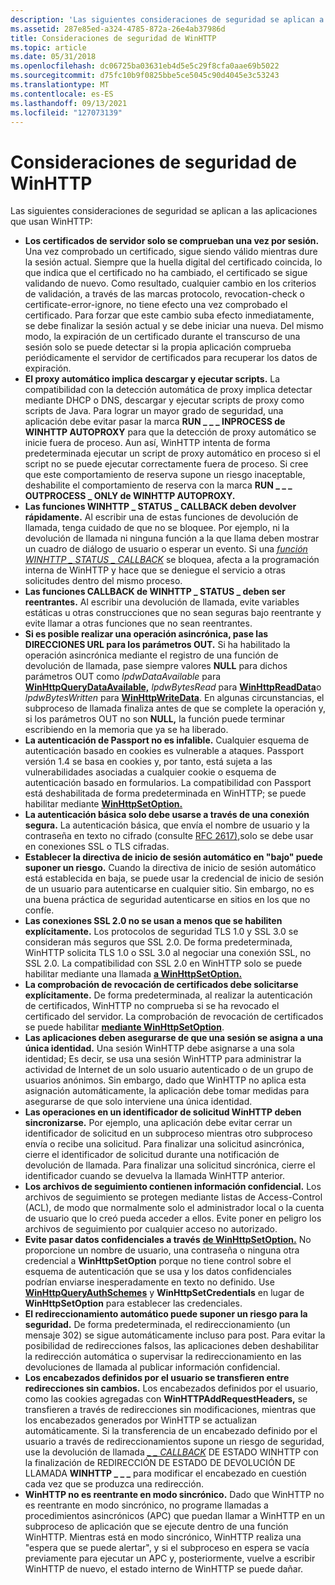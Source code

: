 ```yaml
---
description: 'Las siguientes consideraciones de seguridad se aplican a las aplicaciones que usan WinHTTP: Los certificados de servidor solo se comprueban una vez por sesión.'
ms.assetid: 287e85ed-a324-4785-872a-26e4ab37986d
title: Consideraciones de seguridad de WinHTTP
ms.topic: article
ms.date: 05/31/2018
ms.openlocfilehash: dc06725ba03631eb4d5e5c29f8cfa0aae69b5022
ms.sourcegitcommit: d75fc10b9f0825bbe5ce5045c90d4045e3c53243
ms.translationtype: MT
ms.contentlocale: es-ES
ms.lasthandoff: 09/13/2021
ms.locfileid: "127073139"
---
```

# <a name="winhttp-security-considerations"></a>Consideraciones de seguridad de WinHTTP

Las siguientes consideraciones de seguridad se aplican a las aplicaciones que usan WinHTTP:

-   **Los certificados de servidor solo se comprueban una vez por sesión.** Una vez comprobado un certificado, sigue siendo válido mientras dure la sesión actual. Siempre que la huella digital del certificado coincida, lo que indica que el certificado no ha cambiado, el certificado se sigue validando de nuevo. Como resultado, cualquier cambio en los criterios de validación, a través de las marcas protocolo, revocation-check o certificate-error-ignore, no tiene efecto una vez comprobado el certificado. Para forzar que este cambio suba efecto inmediatamente, se debe finalizar la sesión actual y se debe iniciar una nueva. Del mismo modo, la expiración de un certificado durante el transcurso de una sesión solo se puede detectar si la propia aplicación comprueba periódicamente el servidor de certificados para recuperar los datos de expiración.
-   **El proxy automático implica descargar y ejecutar scripts.** La compatibilidad con la detección automática de proxy implica detectar mediante DHCP o DNS, descargar y ejecutar scripts de proxy como scripts de Java. Para lograr un mayor grado de seguridad, una aplicación debe evitar pasar la marca **RUN \_ \_ \_ INPROCESS de WINHTTP AUTOPROXY** para que la detección de proxy automático se inicie fuera de proceso. Aun así, WinHTTP intenta de forma predeterminada ejecutar un script de proxy automático en proceso si el script no se puede ejecutar correctamente fuera de proceso. Si cree que este comportamiento de reserva supone un riesgo inaceptable, deshabilite el comportamiento de reserva con la marca **RUN \_ \_ \_ OUTPROCESS \_ ONLY de WINHTTP AUTOPROXY.**
-   **Las funciones WINHTTP \_ STATUS \_ CALLBACK deben devolver rápidamente.** Al escribir una de estas funciones de devolución de llamada, tenga cuidado de que no se bloquee. Por ejemplo, ni la devolución de llamada ni ninguna función a la que llama deben mostrar un cuadro de diálogo de usuario o esperar un evento. Si una [*función WINHTTP \_ STATUS \_ CALLBACK*](/windows/win32/api/winhttp/nc-winhttp-winhttp_status_callback) se bloquea, afecta a la programación interna de WinHTTP y hace que se deniegue el servicio a otras solicitudes dentro del mismo proceso.
-   **Las funciones CALLBACK de WINHTTP \_ STATUS \_ deben ser reentrantes.** Al escribir una devolución de llamada, evite variables estáticas u otras construcciones que no sean seguras bajo reentrante y evite llamar a otras funciones que no sean reentrantes.
-   **Si es posible realizar una operación asincrónica, pase las DIRECCIONES URL para los parámetros OUT.** Si ha habilitado la operación asincrónica mediante el registro de una función de devolución de llamada, pase siempre valores **NULL** para dichos parámetros OUT como *lpdwDataAvailable* para [**WinHttpQueryDataAvailable,**](/windows/desktop/api/Winhttp/nf-winhttp-winhttpquerydataavailable) *lpdwBytesRead* para [**WinHttpReadData**](/windows/desktop/api/Winhttp/nf-winhttp-winhttpreaddata)o *lpdwBytesWritten* para [**WinHttpWriteData**](/windows/desktop/api/Winhttp/nf-winhttp-winhttpwritedata). En algunas circunstancias, el subproceso de llamada finaliza antes de que se complete la operación y, si los parámetros OUT no son **NULL,** la función puede terminar escribiendo en la memoria que ya se ha liberado.
-   **La autenticación de Passport no es infalible.** Cualquier esquema de autenticación basado en cookies es vulnerable a ataques. Passport versión 1.4 se basa en cookies y, por tanto, está sujeta a las vulnerabilidades asociadas a cualquier cookie o esquema de autenticación basado en formularios. La compatibilidad con Passport está deshabilitada de forma predeterminada en WinHTTP; se puede habilitar mediante [**WinHttpSetOption.**](/windows/desktop/api/Winhttp/nf-winhttp-winhttpsetoption)
-   **La autenticación básica solo debe usarse a través de una conexión segura.** La autenticación básica, que envía el nombre de usuario y la contraseña en texto no cifrado (consulte [RFC 2617),](https://www.ietf.org/rfc/rfc2617.txt)solo se debe usar en conexiones SSL o TLS cifradas.
-   **Establecer la directiva de inicio de sesión automático en "bajo" puede suponer un riesgo.** Cuando la directiva de inicio de sesión automático está establecida en baja, se puede usar la credencial de inicio de sesión de un usuario para autenticarse en cualquier sitio. Sin embargo, no es una buena práctica de seguridad autenticarse en sitios en los que no confíe.
-   **Las conexiones SSL 2.0 no se usan a menos que se habiliten explícitamente.** Los protocolos de seguridad TLS 1.0 y SSL 3.0 se consideran más seguros que SSL 2.0. De forma predeterminada, WinHTTP solicita TLS 1.0 o SSL 3.0 al negociar una conexión SSL, no SSL 2.0. La compatibilidad con SSL 2.0 en WinHTTP solo se puede habilitar mediante una llamada [**a WinHttpSetOption.**](/windows/desktop/api/Winhttp/nf-winhttp-winhttpsetoption)
-   **La comprobación de revocación de certificados debe solicitarse explícitamente.** De forma predeterminada, al realizar la autenticación de certificados, WinHTTP no comprueba si se ha revocado el certificado del servidor. La comprobación de revocación de certificados se puede habilitar [**mediante WinHttpSetOption**](/windows/desktop/api/Winhttp/nf-winhttp-winhttpsetoption).
-   **Las aplicaciones deben asegurarse de que una sesión se asigna a una única identidad.** Una sesión WinHTTP debe asignarse a una sola identidad; Es decir, se usa una sesión WinHTTP para administrar la actividad de Internet de un solo usuario autenticado o de un grupo de usuarios anónimos. Sin embargo, dado que WinHTTP no aplica esta asignación automáticamente, la aplicación debe tomar medidas para asegurarse de que solo interviene una única identidad.
-   **Las operaciones en un identificador de solicitud WinHTTP deben sincronizarse.** Por ejemplo, una aplicación debe evitar cerrar un identificador de solicitud en un subproceso mientras otro subproceso envía o recibe una solicitud. Para finalizar una solicitud asincrónica, cierre el identificador de solicitud durante una notificación de devolución de llamada. Para finalizar una solicitud sincrónica, cierre el identificador cuando se devuelva la llamada WinHTTP anterior.
-   **Los archivos de seguimiento contienen información confidencial.** Los archivos de seguimiento se protegen mediante listas de Access-Control (ACL), de modo que normalmente solo el administrador local o la cuenta de usuario que lo creó pueda acceder a ellos. Evite poner en peligro los archivos de seguimiento por cualquier acceso no autorizado.
-   **Evite pasar datos confidenciales a través** [**de WinHttpSetOption.**](/windows/desktop/api/Winhttp/nf-winhttp-winhttpsetoption) No proporcione un nombre de usuario, una contraseña o ninguna otra credencial a **WinHttpSetOption** porque no tiene control sobre el esquema de autenticación que se usa y los datos confidenciales podrían enviarse inesperadamente en texto no definido. Use [**WinHttpQueryAuthSchemes**](/windows/desktop/api/Winhttp/nf-winhttp-winhttpqueryauthschemes) y **WinHttpSetCredentials** en lugar de **WinHttpSetOption** para establecer las credenciales.
-   **El redireccionamiento automático puede suponer un riesgo para la seguridad.** De forma predeterminada, el redireccionamiento (un mensaje 302) se sigue automáticamente incluso para post. Para evitar la posibilidad de redirecciones falsos, las aplicaciones deben deshabilitar la redirección automática o supervisar la redireccionamiento en las devoluciones de llamada al publicar información confidencial.
-   **Los encabezados definidos por el usuario se transfieren entre redirecciones sin cambios.** Los encabezados definidos por el usuario, como las cookies agregadas con **WinHTTPAddRequestHeaders,** se transfieren a través de redirecciones sin modificaciones, mientras que los encabezados generados por WinHTTP se actualizan automáticamente. Si la transferencia de un encabezado definido por el usuario a través de redireccionamientos supone un riesgo de seguridad, use la devolución de llamada [*\_ \_ CALLBACK*](/windows/win32/api/winhttp/nc-winhttp-winhttp_status_callback) DE ESTADO WINHTTP con la finalización de REDIRECCIÓN DE ESTADO DE DEVOLUCIÓN DE LLAMADA **WINHTTP \_ \_ \_** para modificar el encabezado en cuestión cada vez que se produzca una redirección.
-   **WinHTTP no es reentrante en modo sincrónico.** Dado que WinHTTP no es reentrante en modo sincrónico, no programe llamadas a procedimientos asincrónicos (APC) que puedan llamar a WinHTTP en un subproceso de aplicación que se ejecute dentro de una función WinHTTP. Mientras está en modo sincrónico, WinHTTP realiza una "espera que se puede alertar", y si el subproceso en espera se vacía previamente para ejecutar un APC y, posteriormente, vuelve a escribir WinHTTP de nuevo, el estado interno de WinHTTP se puede dañar.

 

 
